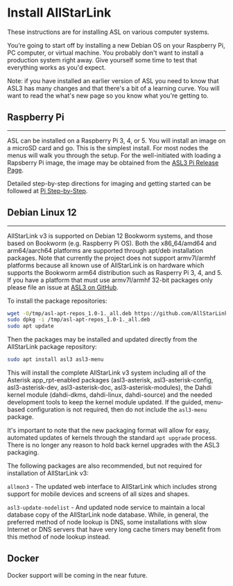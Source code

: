 # Install AllStarLink

These instructions are for installing ASL on various computer systems.

You’re going to start off by installing a new Debian OS on your Raspberry Pi, PC computer, or virtual machine.  You probably don't want to install a production system right away.  Give yourself some time to test that everything works as you'd expect.

Note: if you have installed an earlier version of ASL you need to know that ASL3 has many changes and that there's a bit of a learning curve.  You will want to read the what's new page so you know what you're getting to. 


## Raspberry Pi

<hr>

ASL can be installed on a Raspberry Pi 3, 4, or 5. You will install an image on a microSD card and go. This is the simplest install. For most nodes the menus will walk you through the setup. For the well-initiated with
loading a Rapsberry Pi image, the image may be obtained from the [ASL3 Pi Release Page](#).

Detailed step-by-step directions for imaging and getting started can be followed
at [Pi Step-by-Step](../pi-detailed).

## Debian Linux 12

<hr>

AllStarLink v3 is supported on Debian 12 Bookworm systems, and those based
on Bookworm (e.g. Raspberry Pi OS). Both the x86_64/amd64 and arm64/aarch64
platforms are supported through apt/deb installation packages. Note that currently
the project does not support armv7l/armhf platforms because all known
use of AllStarLink is on hardware which supports the Bookworm arm64 distribution
such as Rasperry Pi 3, 4, and 5. If you have a platform that must use armv7l/armhf 
32-bit packages only please file an issue at [ASL3 on GitHub](https://github.com/AllStarLink/ASL3/issues).

To install the package repositories:

```bash
wget -O/tmp/asl-apt-repos_1.0-1._all.deb https://github.com/AllStarLink/asl-apt-repos/releases/download/1.0/asl-apt-repos_1.0-1._all.deb
sudo dpkg -i /tmp/asl-apt-repos_1.0-1._all.deb
sudo apt update
```

Then the packages may be installed and updated directly from the AllStarLink package
repository:

```bash
sudo apt install asl3 asl3-menu
```

This will install the complete AllStarLink v3 system including 
all of the Asterisk app_rpt-enabled packages 
(asl3-asterisk, asl3-asterisk-config, asl3-asterisk-dev, asl3-asterisk-doc, asl3-asterisk-modules),
the Dahdi kernel module (dahdi-dkms, dahdi-linux, dahdi-source) and the needed
development tools to keep the kernel module updated. If the guided, menu-based
configuration is not required, then do not include the `asl3-menu`
package.

It's important to note that the new packaging format will allow for easy,
automated updates of kernels through the standard `apt upgrade` process.
There is no longer any reason to hold back kernel upgrades with the ASL3
packaging.

The following packages are also recommended, but not required for
installation of AllStarLink v3:

`allmon3` - The updated web interface to AllStarLink which includes strong 
support for mobile devices and screens of all sizes and shapes.

`asl3-update-nodelist` - And updated node service to maintain a local
database copy of the AllStarLink node database. While, in general, the 
preferred method of node lookup is DNS, some installations with 
slow Internet or DNS servers that have very long cache timers may benefit
from this method of node lookup instead.

## Docker
Docker support will be coming in the near future.